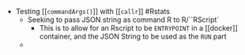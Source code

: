 - Testing [[`commandArgs()`]] with [[`callr`]] #Rstats
	- Seeking to pass JSON string as command R to R/``RScript`
		- This is to allow for an Rscript to be `ENTRYPOINT` in a [[docker]] container, and the JSON String to be used as the `RUN` part
	-